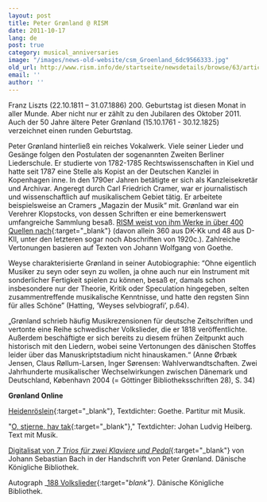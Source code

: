 ```yaml
---
layout: post
title: Peter Grønland @ RISM
date: 2011-10-17
lang: de
post: true
category: musical_anniversaries
image: "/images/news-old-website/csm_Groenland_6dc9566333.jpg"
old_url: http://www.rism.info/de/startseite/newsdetails/browse/63/article/64/peter-groenland-rism.html
email: ''
author: ''
---
```


Franz Liszts (22.10.1811 – 31.07.1886) 200. Geburtstag ist diesen Monat in aller Munde. Aber nicht nur er zählt zu den Jubilaren des Oktober 2011. Auch der 50 Jahre ältere Peter Grønland (15.10.1761 - 30.12.1825) verzeichnet einen runden Geburtstag.

Peter Grønland hinterließ ein reiches Vokalwerk. Viele seiner Lieder und Gesänge folgen den Postulaten der sogenannten Zweiten Berliner Liederschule. Er studierte von 1782-1785 Rechtswissenschaften in Kiel und hatte seit 1787 eine Stelle als Kopist an der Deutschen Kanzlei in Kopenhagen inne. In den 1790er Jahren betätigte er sich als Kanzleisekretär und Archivar. Angeregt durch Carl Friedrich Cramer, war er journalistisch und wissenschaftlich auf musikalischem Gebiet tätig. Er arbeitete beispielsweise an Cramers „Magazin der Musik“ mit. Grønland war ein Verehrer Klopstocks, von dessen Schriften er eine bemerkenswert umfangreiche Sammlung besaß. [RISM weist von ihm Werke in über 400 Quellen nach](http://opac.rism.info/index.php?id=6&no_cache=1&no_cache=1&tx_bsbsearch_pi1%5Bsmode%5D=advanced&tx_bsbsearch_pi1%5Bfield%5D%5B0%5D=sauthor&tx_bsbsearch_pi1%5Bfield%5D%5B1%5D=sauthor&tx_bsbsearch_pi1%5Bfield%5D%5B2%5D=stitle&tx_bsbsearch_pi1%5Bquery%5D%5B0%5D=Peter%20Gr%C3%B8nland&tx_bsbsearch_pi1%5Bquery%5D%5B1%5D=&tx_bsbsearch_pi1%5Bquery%5D%5B2%5D=&tx_bsbsearch_pi1%5Bsubmit_button%5D=Suche){:target="_blank"} (davon allein 360 aus DK-Kk und 48 aus D-KIl, unter den letzteren sogar noch Abschriften von 1920c.). Zahlreiche Vertonungen basieren auf Texten von Johann Wolfgang von Goethe.

Weyse charakterisierte Grønland in seiner Autobiographie: “Ohne eigentlich Musiker zu seyn oder seyn zu wollen, ja ohne auch nur ein Instrument mit sonderlicher Fertigkeit spielen zu können, besaß er, damals schon insbesondere nur der Theorie, Kritik oder Speculation hingegeben, selten zusammentreffende musikalische Kenntnisse, und hatte den regsten Sinn für alles Schöne” (Hatting, ‘Weyses selvbiografi’, p.64).

„Grønland schrieb häufig Musikrezensionen für deutsche Zeitschriften und vertonte eine Reihe schwedischer Volkslieder, die er 1818 veröffentlichte. Außerdem beschäftigte er sich bereits zu diesem frühen Zeitpunkt auch historisch mit den Liedern, wobei seine Vertonungen des dänischen Stoffes leider über das Manuskriptstadium nicht hinauskamen.“ (Anne Ørbæk Jensen, Claus Røllum-Larsen, Inger Sørensen: Wahlverwandtschaften. Zwei Jahrhunderte musikalischer Wechselwirkungen zwischen Dänemark und Deutschland, København 2004 (= Göttinger Bibliotheksschriften 28), S. 34)


**Grønland Online**

[Heidenröslein](http://www.ericsams.org/score/composer/g/groenland/groenland.html){:target="_blank"}, Textdichter: Goethe. Partitur mit Musik.

"[O, stjerne, hav tak](http://www.ugle.dk/o_stjerne_hav_tak.html){:target="_blank"}," Textdichter: Johan Ludvig Heiberg. Text mit Musik.

[Digitalisat von _7 Trios für zwei Klaviere und Pedal_](http://img.kb.dk/ma/uklav/bach_viitrios-m.pdf){:target="_blank"} von Johann Sebastian Bach in der Handschrift von Peter Grønland. Dänische Königliche Bibliothek.

Autograph _[188 Volkslieder](http://img.kb.dk/ma/div/groenl_nyograh-m.pdf){:target="_blank"}._ Dänische Königliche Bibliothek.
